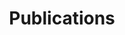 ---
layout: publications_page
title: Publications
description: Select peer-reviewed publications
---